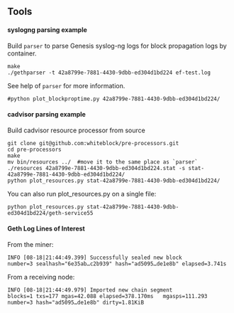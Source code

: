 ## Tools

#### syslogng parsing example

Build `parser` to parse Genesis syslog-ng logs for block propagation logs
by container.

    make
    ./gethparser -t 42a8799e-7881-4430-9dbb-ed304d1bd224 ef-test.log

See help of `parser` for more information. 

    #python plot_blockproptime.py 42a8799e-7881-4430-9dbb-ed304d1bd224/

#### cadvisor parsing example

Build cadvisor resource processor from source

    git clone git@github.com:whiteblock/pre-processors.git
    cd pre-processors
    make
    mv bin/resources ../  #move it to the same place as `parser`
    ./resources 42a8799e-7881-4430-9dbb-ed304d1bd224.stat -s stat-42a8799e-7881-4430-9dbb-ed304d1bd224/
    python plot_resources.py stat-42a8799e-7881-4430-9dbb-ed304d1bd224/

You can also run plot_resources.py on a single file:
    
    python plot_resources.py stat-42a8799e-7881-4430-9dbb-ed304d1bd224/geth-service55

#### Geth Log Lines of Interest

From the miner:
```
INFO [08-18|21:44:49.399] Successfully sealed new block            number=3 sealhash="6e35ab…c2b939" hash="ad5095…de1e8b" elapsed=3.741s
```

From a receiving node:
```
INFO [08-18|21:44:49.979] Imported new chain segment               blocks=1 txs=177 mgas=42.088 elapsed=378.170ms   mgasps=111.293 number=3 hash="ad5095…de1e8b" dirty=1.81KiB
```